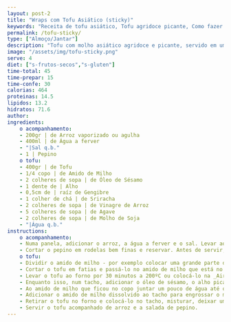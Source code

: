 ```yaml
---
layout: post-2
title: "Wraps com Tofu Asiático (sticky)"
keywords: "Receita de tofu asiático, Tofu agridoce picante, Como fazer tofu sticky, Tofu vegano com molho asiático, Tofu fácil com wrap"
permalink: /tofu-sticky/
type: ["Almoço/Jantar"]
description: "Tofu com molho asiático agridoce e picante, servido em um wrap e com legumes"
image: "/assets/img/tofu-sticky.png"
serve: 4
diet: ["s-frutos-secos","s-gluten"]
time-total: 45
time-prepar: 15
time-confe: 30 
calorias: 464
proteinas: 14.5
lipidos: 13.2
hidratos: 71.6
author: 
ingredients:
    o acompanhamento:
    - 200gr | de Arroz vaporizado ou agulha
    - 400ml | de Água a ferver
    - "|Sal q.b."
    - 1 | Pepino
    o tofu:
    - 400gr | de Tofu
    - 1/4 copo | de Amido de Milho
    - 2 colheres de sopa | de Óleo de Sésamo 
    - 1 dente de | Alho
    - 0,5cm de | raíz de Gengibre
    - 1 colher de chá | de Sriracha
    - 2 colheres de sopa | de Vinagre de Arroz
    - 5 colheres de sopa | de Agave
    - 2 colheres de sopa | de Molho de Soja
    - "|Água q.b."
instructions:
    o acompanhamento:
    - Numa panela, adicionar o arroz, a água a ferver e o sal. Levar ao lume e deixar o arroz cozinhar conforme as instruções de embalagem. Quando estiver no ponto, retirar do lume e reservar.
    - Cortar o pepino em rodelas bem finas e reservar. Antes de servir, temperar com sal.
    o tofu:
    - Dividir o amido de milho - por exemplo colocar uma grande parte do amido num prato e o restante num copo.
    - Cortar o tofu em fatias e passá-lo no amido de milho que está no prato, como se o quiséssemos panar.
    - Levar o tofu ao forno por 30 minutos a 200ºC ou colocá-lo na _Air Fryer_ (normalmente não demora tanto tempo). Ir verificando para que não fique seco.
    - Enquanto isso, num tacho, adicionar o óleo de sésamo, o alho picado, a raíz de gengibre ralada, o sriracha, o vinagre de arroz, o agave e o molho de soja. Misturar bem e aquecer durante 5 minutos.
    - Ao amido de milho que ficou no copo juntar um pouco de água até que fique completamente dissolvido.
    - Adicionar o amido de milho dissolvido ao tacho para engrossar o molho.
    - Retirar o tofu no forno e colocá-lo no tacho, misturar, deixar um pouco para que ganhe o sabor. Retirar.
    - Servir o tofu acompanhado de arroz e a salada de pepino.
---
```

